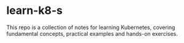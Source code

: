 # learn-k8-s
This repo is a collection of notes for learning Kubernetes, covering fundamental concepts, practical examples and hands-on exercises.
